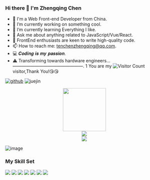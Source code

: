 ### Hi there 👋 I'm Zhengqing Chen

<!--
**chenzhengqingzzz/chenzhengqingzzz** is a ✨ _special_ ✨ repository because its `README.md` (this file) appears on your GitHub profile.

Here are some ideas to get you started:

- 🔭 I’m currently working on ...
- 🌱 I’m currently learning ...
- 👯 I’m looking to collaborate on ...
- 🤔 I’m looking for help with ...
- 💬 Ask me about ...
- 📫 How to reach me: ...
- 😄 Pronouns: ...
- ⚡ Fun fact: ...
-->
- 🤝 I'm a Web Front-end Developer from China.
- 🔭 I’m currently working on something cool.
- 🌱 I’m currently learning Everything I like.
- 💬 Ask me about anything related to JavaScript/Vue/React.
- 💼 FrontEnd enthusiasts are keen to write high-quality code.
- 📫 How to reach me: tenchenzhengqing@qq.com.
- 💻 𝑪𝒐𝒅𝒊𝒏𝒈 𝒊𝒔 𝒎𝒚 𝒑𝒂𝒔𝒔𝒊𝒐𝒏.
- ⚠️ Transforming towards hardware engineers...
————————————————.
1
You are my ![Visitor Count](https://profile-counter.glitch.me/wisdom-zhe/count.svg) visitor,Thank You!:kissing_heart::kissing_heart:

<p>
  <a href="https://github.com/chenzhengqingzzz"><img src="https://img.shields.io/badge/GitHub-black" alt="github"></a>
  <img src="https://img.shields.io/badge/weChat-chen1484324318-brightgreen" alt="juejin">
</p>



<div align="center"> <img height="137px" src="https://github-readme-stats.vercel.app/api?username=chenzhengqingzzz&hide_title=true&hide_border=true&show_icons=trueline_height=21&text_color=000&icon_color=000&bg_color=0,ea6161,ffc64d,fffc4d,52fa5a&theme=graywhite" /> </div>
<div align="center"> <img src="https://github-readme-stats.vercel.app/api/top-langs/?username=chenzhengqingzzz&hide_title=true&hide_border=true&layout=compact&langs_count=6&text_color=000&icon_color=fff&bg_color=0,52fa5a,4dfcff,c64dff&theme=graywhite" /> </div>
<div align="center"> <img src="https://github-profile-trophy.vercel.app/?username=chenzhengqingzzz" /> </div>

<!-- <div align="center"> <img src="https://visitor-badge.glitch.me/badge?page_id=chenzhengqingzzz" /> </div> -->
<!-- <div align="center"> <img src="https://activity-graph.herokuapp.com/graph?username=chenzhengqingzzz&theme=xcode" /> </div> -->
<!-- <div align="center"> <img src="https://github-readme-streak-stats.herokuapp.com/?user=chenzhengqingzzz" /> </div> -->

![image](https://github.com/chenzhengqingzzz/chenzhengqingzzz/assets/101351610/2c9408b7-207f-421d-afea-43e0fb34cb61)


### My Skill Set 
<span > <img src="https://img.shields.io/badge/-HTML5-E34F26?style=flat-square&logo=html5&logoColor=white" /> <img src="https://img.shields.io/badge/-CSS3-1572B6?style=flat-square&logo=css3" /> <img src="https://img.shields.io/badge/-JavaScript-oringe?style=flat-square&logo=javascript" /> <img src="https://camo.githubusercontent.com/93d5f331c22892dda02fa83b38023151c176f47cc2afc7033b55012172b2aeb1/68747470733a2f2f696d672e736869656c64732e696f2f62616467652f5675652e6a732d3446433038443f6c6f676f3d767565646f746a73266c6f676f436f6c6f723d666666267374796c653d666c6174"/> <img src="https://camo.githubusercontent.com/e25f95705353fa9579f844baa4bb24ae547817d325e12a56612ebda0050b18a5/68747470733a2f2f696d672e736869656c64732e696f2f62616467652f52656163742d3631444146423f6c6f676f3d7265616374266c6f676f436f6c6f723d303030267374796c653d666c6174"/> <img src="https://camo.githubusercontent.com/3f7be4b9dcd8afe065ec3e28755dc300ef0fc682d0b92fae03a7920a839002fa/68747470733a2f2f696d672e736869656c64732e696f2f62616467652f547970655363726970742d3331373843363f6c6f676f3d74797065736372697074266c6f676f436f6c6f723d666666267374796c653d666c6174"/> <img src="https://camo.githubusercontent.com/46e2510c653209167c38a99dd00195d4cfe60caee33b01d09e6a030ed2c755be/68747470733a2f2f696d672e736869656c64732e696f2f62616467652f4e6f64652e6a732d3339333f6c6f676f3d6e6f6465646f746a73266c6f676f436f6c6f723d666666267374796c653d666c6174"/>
</span>
